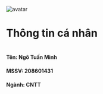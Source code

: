 <!-- logo -->
![avatar](https://scontent.fsgn1-1.fna.fbcdn.net/v/t39.30808-6/370469373_1306056446689909_5598229069216914501_n.jpg?_nc_cat=102&ccb=1-7&_nc_sid=5f2048&_nc_ohc=jcDgUF5NrwwAX-JkBB8&_nc_ht=scontent.fsgn1-1.fna&oh=00_AfB3qnfAzfq7p6GHynNMlZPp4F2Uwzuf5khMLZcOTkn7eQ&oe=6600861A)

<h1>Thông tin cá nhân<h1>
<h4>Tên: Ngô Tuấn Minh<h4>
<h4>MSSV: 208601431<h4>
<h4>Ngành: CNTT<h4>